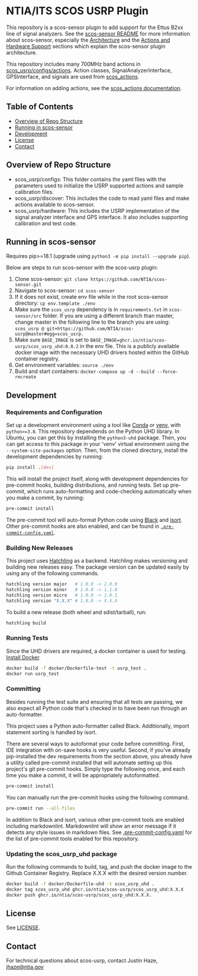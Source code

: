 # NTIA/ITS SCOS USRP Plugin

This repository is a scos-sensor plugin to add support for the Ettus B2xx line of
signal analyzers. See the [scos-sensor README](
https://github.com/NTIA/scos-sensor/blob/master/README.md)
for more information about scos-sensor, especially the [Architecture](
https://github.com/NTIA/scos-sensor/blob/master/README.md#architecture
) and the [Actions and Hardware Support](
https://github.com/NTIA/scos-sensor/blob/master/README.md#actions-and-hardware-support
) sections which explain the scos-sensor plugin architecture.

This repository includes many 700MHz band actions in [scos_usrp/configs/actions](
scos_usrp/configs/actions). Action classes, SignalAnalyzerInterface,
GPSInterface, and signals are used from [scos_actions](https://github.com/NTIA/scos-actions).

For information on adding actions, see the [scos_actions documentation](
https://github.com/NTIA/scos-actions/blob/master/README.md#adding-actions).

## Table of Contents

- [Overview of Repo Structure](#overview-of-repo-structure)
- [Running in scos-sensor](#running-in-scos-sensor)
- [Development](#development)
- [License](#license)
- [Contact](#contact)

## Overview of Repo Structure

- scos_usrp/configs: This folder contains the yaml files with the parameters
used to initialize the USRP supported actions and sample calibration files.
- scos_usrp/discover: This includes the code to read yaml files and make actions
  available to scos-sensor.
- scos_usrp/hardware: This includes the USRP implementation of the signal analyzer
  interface and GPS interface. It also includes supporting calibration and test code.

## Running in scos-sensor

Requires pip>=18.1 (upgrade using `python3 -m pip install --upgrade pip`).

Below are steps to run scos-sensor with the scos-usrp plugin:

1. Clone scos-sensor: `git clone https://github.com/NTIA/scos-sensor.git`
2. Navigate to scos-sensor: `cd scos-sensor`
3. If it does not exist, create env file while in the root scos-sensor directory:
   `cp env.template ./env`
4. Make sure the `scos_usrp` dependency is in `requirements.txt` in `scos-sensor/src`
   folder. If you are using a different branch than master, change master in the
   following line to the branch you are using:
   `scos_usrp @ git+https://github.com/NTIA/scos-usrp@master#egg=scos_usrp.`
5. Make sure `BASE_IMAGE` is set to `BASE_IMAGE=ghcr.io/ntia/scos-usrp/scos_usrp_uhd:0.0.2`
   in the env file. This is a publicly available docker image with the necessary
   UHD drivers hosted within the GitHub container registry.
6. Get environment variables: `source ./env`
7. Build and start containers: `docker-compose up -d --build --force-recreate`

## Development

### Requirements and Configuration

Set up a development environment using a tool like [Conda](https://docs.conda.io/en/latest/)
or [venv](https://docs.python.org/3/library/venv.html#module-venv),
with `python>=3.8`. This repository dependends on the Python UHD library. In
Ubuntu, you can get this by installing the `python3-uhd` package. Then, you can
get access to this package in your 'venv' virtual environment using the
`--system-site-packages` option. Then, from the cloned directory, install the
development dependencies by running:

```bash
pip install .[dev]
```

This will install the project itself, along with development dependencies for pre-commit
hooks, building distributions, and running tests. Set up pre-commit, which runs
auto-formatting and code-checking automatically when you make a commit, by running:

```bash
pre-commit install
```

The pre-commit tool will auto-format Python code using [Black](https://github.com/psf/black)
and [isort](https://github.com/pycqa/isort). Other pre-commit hooks are also
enabled, and can be found in [`.pre-commit-config.yaml`](.pre-commit-config.yaml).

### Building New Releases

This project uses [Hatchling](https://github.com/pypa/hatch/tree/master/backend)
as a backend. Hatchling makes versioning and building new releases easy. The
package version can be updated easily by using any of the following commands.

```bash
hatchling version major   # 1.0.0 -> 2.0.0
hatchling version minor   # 1.0.0 -> 1.1.0
hatchling version micro   # 1.0.0 -> 1.0.1
hatchling version "X.X.X" # 1.0.0 -> X.X.X
```

To build a new release (both wheel and sdist/tarball), run:

```bash
hatchling build
```

### Running Tests

Since the UHD drivers are required, a docker container is used for testing. [Install
Docker](https://docs.docker.com/get-docker/).

```bash
docker build -f docker/Dockerfile-test -t usrp_test .
docker run usrp_test
```

### Committing

Besides running the test suite and ensuring that all tests are passing, we also expect
all Python code that's checked in to have been run through an auto-formatter.

This project uses a Python auto-formatter called Black. Additionally, import statement
sorting is handled by isort.

There are several ways to autoformat your code before committing. First, IDE
integration with on-save hooks is very useful. Second, if you've already pip-installed
the dev requirements from the section above, you already have a utility called
pre-commit installed that will automate setting up this project's git pre-commit
hooks. Simply type the following once, and each time you make a commit, it will be
appropriately autoformatted.

```bash
pre-commit install
```

You can manually run the pre-commit hooks using the following command.

```bash
pre-commit run --all-files
```

In addition to Black and isort, various other pre-commit tools are enabled including
markdownlint. Markdownlint will show an error message if it detects any style
issues in markdown files. See [.pre-commit-config.yaml](.pre-commit-config.yaml)
for the list of pre-commit tools enabled for this repository.

### Updating the scos_usrp_uhd package

Run the following commands to build, tag, and push the docker image to the Github
Container Registry. Replace X.X.X with the desired version number.

```bash
docker build -f docker/Dockerfile-uhd -t scos_usrp_uhd .
docker tag scos_usrp_uhd ghcr.io/ntia/scos-usrp/scos_usrp_uhd:X.X.X
docker push ghcr.io/ntia/scos-usrp/scos_usrp_uhd:X.X.X.
```

## License

See [LICENSE](LICENSE.md).

## Contact

For technical questions about scos-usrp, contact Justin Haze, jhaze@ntia.gov
